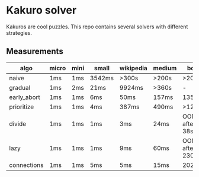 # Kakuro solver

Kakuros are cool puzzles.
This repo contains several solvers with different strategies.

## Measurements

algo        | micro | mini |  small | wikipedia | medium | book
------------|-------|------|--------|-----------|--------|-------
naive       |   1ms |  1ms | 3542ms |     >300s |  >200s |  >200s
gradual     |   1ms |  2ms |   21ms |    9924ms |  >360s |      -
early_abort |   1ms |  1ms |    6ms |      50ms |  157ms |   135s
prioritize  |   1ms |  1ms |    4ms |     387ms |  490ms |  >120s
divide      |   1ms |  1ms |    1ms |       3ms |   24ms | OOM after 38s
lazy        |   1ms |  1ms |    1ms |       9ms |   60ms | OOM after 230s
connections |   1ms |  1ms |    5ms |       5ms |   15ms | 2021ms
